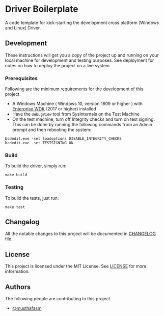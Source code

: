 # Driver Boilerplate

A code template for kick-starting the development cross platform (Windows and Linux) Driver.

## Development

These instructions will get you a copy of the project up and running on your local machine for development and testing purposes. See deployment for notes on how to deploy the project on a live system.

### Prerequisites

Following are the minimum requirements for the development of this project.

- A Windows Machine ( Windows 10, version 1809 or higher ) with [Enterprise WDK](https://learn.microsoft.com/en-us/legal/windows/hardware/enterprise-wdk-license-2017) (2017 or higher) installed
- Have the `DebugView` tool from SysInternals on the Test Machine
- On the test machine, turn off Integrity checks and turn on test signing. This can be done by running the following commands from an Admin prompt and then rebooting the system:

```shell
bcdedit.exe -set loadoptions DISABLE_INTEGRITY_CHECKS
bcdedit.exe -set TESTSIGNING ON
```

### Build

To build the driver, simply run:

```shell
make build
```

### Testing

To build the tests, just run:

```shell
make test
```

## Changelog

All the notable changes to this project will be documented in [CHANGELOG](CHANGELOG.md) file.

## License

This project is licensed under the MIT License. See [LICENSE](LICENSE) for more information.

## Authors

The following people are contributing to this project.

- [@musthafasm](https://github.com/musthafasm)
